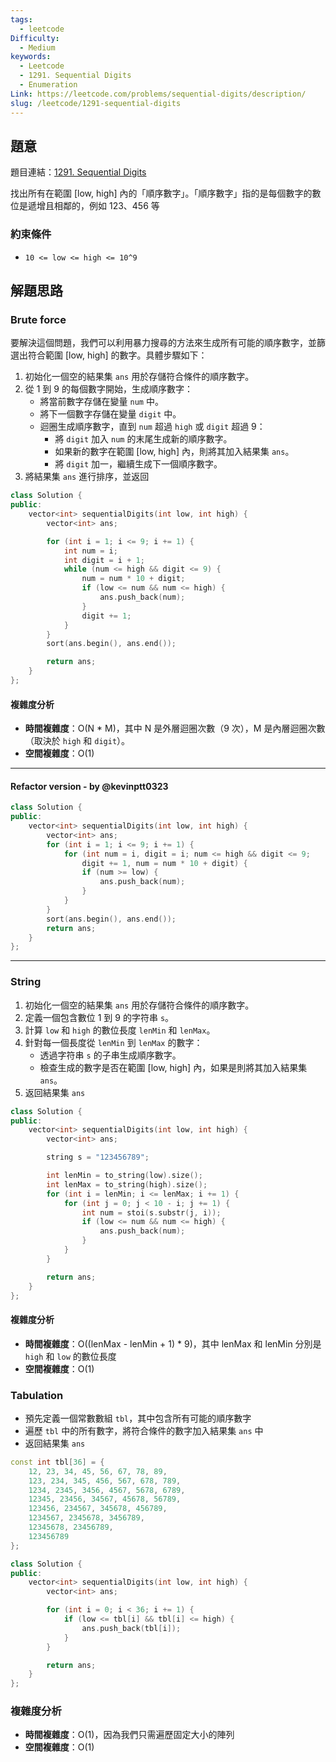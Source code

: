 ```yaml
---
tags:
  - leetcode
Difficulty:
  - Medium
keywords:
  - Leetcode
  - 1291. Sequential Digits
  - Enumeration
Link: https://leetcode.com/problems/sequential-digits/description/
slug: /leetcode/1291-sequential-digits
---
```

## 題意

題目連結：[1291. Sequential Digits](https://leetcode.com/problems/sequential-digits/)

找出所有在範圍 [low, high] 內的「順序數字」。「順序數字」指的是每個數字的數位是遞增且相鄰的，例如 123、456 等

### 約束條件
- `10 <= low <= high <= 10^9`

## 解題思路

### Brute force

要解決這個問題，我們可以利用暴力搜尋的方法來生成所有可能的順序數字，並篩選出符合範圍 [low, high] 的數字。具體步驟如下：
1. 初始化一個空的結果集 `ans` 用於存儲符合條件的順序數字。
2. 從 1 到 9 的每個數字開始，生成順序數字：
    - 將當前數字存儲在變量 `num` 中。
    - 將下一個數字存儲在變量 `digit` 中。
    - 迴圈生成順序數字，直到 `num` 超過 `high` 或 `digit` 超過 9：
        - 將 `digit` 加入 `num` 的末尾生成新的順序數字。
        - 如果新的數字在範圍 [low, high] 內，則將其加入結果集 `ans`。
        - 將 `digit` 加一，繼續生成下一個順序數字。
3. 將結果集 `ans` 進行排序，並返回

```cpp
class Solution {
public:
    vector<int> sequentialDigits(int low, int high) {
        vector<int> ans;

        for (int i = 1; i <= 9; i += 1) {
            int num = i;
            int digit = i + 1;
            while (num <= high && digit <= 9) {
                num = num * 10 + digit;
                if (low <= num && num <= high) {
                    ans.push_back(num);
                }
                digit += 1;
            }
        }
        sort(ans.begin(), ans.end());

        return ans;
    }
};
```

#### 複雜度分析
- **時間複雜度**：O(N * M)，其中 N 是外層迴圈次數（9 次），M 是內層迴圈次數（取決於 `high` 和 `digit`）。
- **空間複雜度**：O(1)

---
#### Refactor version - by @kevinptt0323
```cpp
class Solution {
public:
    vector<int> sequentialDigits(int low, int high) {
        vector<int> ans;
        for (int i = 1; i <= 9; i += 1) {
            for (int num = i, digit = i; num <= high && digit <= 9;
                digit += 1, num = num * 10 + digit) {
                if (num >= low) {
                    ans.push_back(num);
                }
            }
        }
        sort(ans.begin(), ans.end());
        return ans;
    }
};
```
---

### String

1. 初始化一個空的結果集 `ans` 用於存儲符合條件的順序數字。
2. 定義一個包含數位 1 到 9 的字符串 `s`。
3. 計算 `low` 和 `high` 的數位長度 `lenMin` 和 `lenMax`。
4. 針對每一個長度從 `lenMin` 到 `lenMax` 的數字：
    - 透過字符串 `s` 的子串生成順序數字。
    - 檢查生成的數字是否在範圍 [low, high] 內，如果是則將其加入結果集 `ans`。
5. 返回結果集 `ans`

```cpp
class Solution {
public:
    vector<int> sequentialDigits(int low, int high) {
        vector<int> ans;

        string s = "123456789";

        int lenMin = to_string(low).size();
        int lenMax = to_string(high).size();
        for (int i = lenMin; i <= lenMax; i += 1) {
            for (int j = 0; j < 10 - i; j += 1) {
                int num = stoi(s.substr(j, i));
                if (low <= num && num <= high) {
                    ans.push_back(num);
                }
            }
        }

        return ans;
    }
};
```

#### 複雜度分析

- **時間複雜度**：O((lenMax - lenMin + 1) * 9)，其中 lenMax 和 lenMin 分別是 `high` 和 `low` 的數位長度
- **空間複雜度**：O(1)

### Tabulation

- 預先定義一個常數數組 `tbl`，其中包含所有可能的順序數字
- 遍歷 `tbl` 中的所有數字，將符合條件的數字加入結果集 `ans` 中
- 返回結果集 `ans`

```cpp
const int tbl[36] = {
    12, 23, 34, 45, 56, 67, 78, 89,
    123, 234, 345, 456, 567, 678, 789,
    1234, 2345, 3456, 4567, 5678, 6789,
    12345, 23456, 34567, 45678, 56789,
    123456, 234567, 345678, 456789,
    1234567, 2345678, 3456789,
    12345678, 23456789,
    123456789
};

class Solution {
public:
    vector<int> sequentialDigits(int low, int high) {
        vector<int> ans;

        for (int i = 0; i < 36; i += 1) {
            if (low <= tbl[i] && tbl[i] <= high) {
                ans.push_back(tbl[i]);
            }
        }

        return ans;
    }
};

```
### 複雜度分析
- **時間複雜度**：O(1)，因為我們只需遍歷固定大小的陣列
- **空間複雜度**：O(1)
